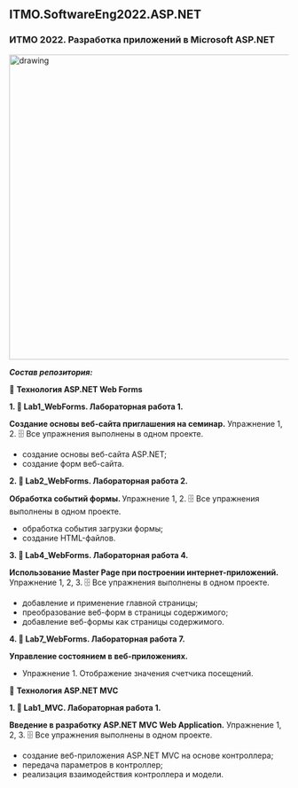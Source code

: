 ## ITMO.SoftwareEng2022.ASP.NET 
### ИТМО 2022. Разработка приложений в Microsoft ASP.NET
<img src="https://ie.wampi.ru/2022/09/29/AASP_NET.jpg" alt="drawing" width="550"/>

***Состав репозитория:***

🚩 <url>**Технология ASP.NET Web Forms**</url>

 <strong>1. &#128194; Lab1_WebForms. Лабораторная работа 1. </strong>
 
 <strong> Создание основы веб-сайта приглашения на семинар.</strong>
 Упражнение 1, 2. &#128452; Все упражнения выполнены в одном проекте.
  + создание основы веб-сайта ASP.NET;
  + создание форм веб-сайта.

<strong>2. &#128194; Lab2_WebForms. Лабораторная работа 2. </strong>

<strong> Обработка событий формы. </strong>
Упражнение 1, 2. &#128452; Все упражнения выполнены в одном проекте.
 + обработка события загрузки формы;
 + создание HTML-файлов.
 
 <strong>3. &#128194; Lab4_WebForms. Лабораторная работа 4. </strong>
 
 <strong> Использование Master Page при построении интернет-приложений. </strong>
 Упражнение 1, 2, 3. &#128452; Все упражнения выполнены в одном проекте.
 + добавление и применение главной страницы;
 + преобразование веб-форм в страницы содержимого;
 + добавление веб-формы как страницы содержимого.
 
 <strong>4. &#128194; Lab7_WebForms. Лабораторная работа 7. </strong>
 
 <strong> Управление состоянием в веб-приложениях. </strong>
 
  + Упражнение 1. Отображение значения счетчика посещений.

🚩 <url>**Технология ASP.NET MVC**</url>

<strong>1. &#128194; Lab1_MVC. Лабораторная работа 1. </strong>

<strong> Введение в разработку ASP.NET MVC Web Application.</strong>
 Упражнение 1, 2, 3. &#128452; Все упражнения выполнены в одном проекте.
 
  + cоздание веб-приложения ASP.NET MVC на основе контроллера;
  + передача параметров в контроллер;
  + реализация взаимодействия контроллера и модели.
  
